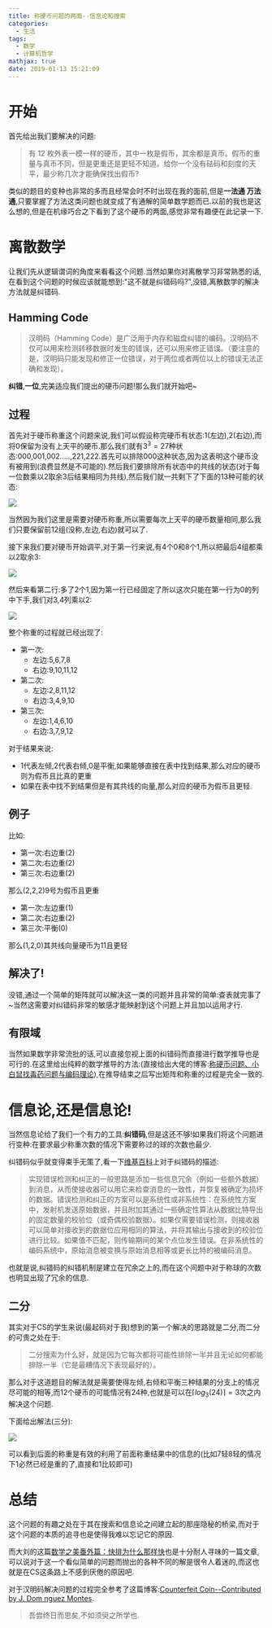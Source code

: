 ```yaml
---
title: 称硬币问题的两面--信息论和搜索
categories:
  - 生活
tags:
  - 数学
  - 计算机哲学
mathjax: true
date: 2019-01-13 15:21:09
---
```


# 开始
首先给出我们要解决的问题:
> 有 12 枚外表一模一样的硬币，其中一枚是假币，其余都是真币。假币的重量与真币不同，但是更重还是更轻不知道。给你一个没有砝码和刻度的天平，最少称几次才能确保找出假币?

类似的题目的变种也非常的多而且经常会时不时出现在我的面前,但是**一法通 万法通**,只要掌握了方法这类问题也就变成了有通解的简单数学题而已.以前的我也是这么想的,但是在机缘巧合之下看到了这个硬币的两面,感觉非常有趣便在此记录一下.

# 离散数学
让我们先从逻辑谓词的角度来看看这个问题.当然如果你对离散学习非常熟悉的话,在看到这个问题的时候应该就能想到:"这不就是纠错码吗?",没错,离散数学的解决方法就是纠错码.
## Hamming Code
> 汉明码（Hamming Code）是广泛用于内存和磁盘纠错的编码。汉明码不仅可以用来检测转移数据时发生的错误，还可以用来修正错误。（要注意的是，汉明码只能发现和修正一位错误，对于两位或者两位以上的错误无法正确和发现）。

**纠错**,**一位**,完美适应我们提出的硬币问题!那么我们就开始吧~
<!-- more -->
## 过程
首先对于硬币称重这个问题来说,我们可以假设称完硬币有状态:1(左边),2(右边),而将0保留为没有上天平的硬币.那么我们就有$3^3=27$种状态:000,001,002.....,221,222.首先可以排除000这种状态,因为这表明这个硬币没有被用到(浪费显然是不可能的).然后我们要排除所有状态中的共线的状态(对于每一位数乘以2取余3后结果相同为共线),然后我们就一共剩下了下面的13种可能的状态:

![](https://i.loli.net/2019/01/13/5c3aecc2807a9.png) 

当然因为我们这里是需要对硬币称重,所以需要每次上天平的硬币数量相同,那么我们只要保留前12组(没称,左边,右边)就可以了.

接下来我们要对硬币开始调平,对于第一行来说,有4个0和8个1,所以把最后4组都乘以2取余3:

![](https://i.loli.net/2019/01/13/5c3aed5fc7110.png) 

然后来看第二行:多了2个1,因为第一行已经固定了所以这次只能在第一行为0的列中下手,我们对3,4列乘以2:

![](https://i.loli.net/2019/01/13/5c3aedae1cc47.png) 

整个称重的过程就已经出现了:
- 第一次:
    - 左边:5,6,7,8
    - 右边:9,10,11,12
- 第二次:
    - 左边:2,8,11,12
    - 右边:3,4,9,10
- 第三次:
    - 左边:1,4,6,10
    - 右边:3,7,9,12

对于结果来说:
- 1代表左倾,2代表右倾,0是平衡,如果能够直接在表中找到结果,那么对应的硬币则为假币且比真的更重
- 如果在表中找不到结果但是有其共线的向量,那么对应的硬币为假币且更轻.

## 例子
比如:
- 第一次:右边重(2)
- 第二次:右边重(2)
- 第三次:右边重(2)

那么(2,2,2)9号为假币且更重

- 第一次:左边重(1)
- 第二次:右边重(2)
- 第三次:平衡(0)

那么(1,2,0)其共线向量硬币为11且更轻

## 解决了!
没错,通过一个简单的矩阵就可以解决这一类的问题并且非常的简单:查表就完事了~当然这需要对纠错码非常的敏感才能映射到这个问题上并且加以运用才行.

## 有限域
当然如果数学非常流批的话,可以直接忽视上面的纠错码而直接进行数学推导也是可行的.在这里给出纯粹的数学推导的方法:(直接给出大佬的博客:[称硬币问题、小白鼠找毒药问题与编码理论](https://neozhaoliang.github.io/post/coin-and-coding-theory/)),在推导结束之后写出矩阵和称重的过程是完全一致的.

# 信息论,还是信息论!
当然信息论给了我们一个有力的工具:**纠错码**,但是这还不够!如果我们将这个问题进行变种:在要求最少称重次数的情况下需要称过的球的次数也最少.

纠错码似乎就变得束手无策了,看一下[维基百科](https://zh.wikipedia.org/wiki/%E9%94%99%E8%AF%AF%E6%A3%80%E6%B5%8B%E4%B8%8E%E7%BA%A0%E6%AD%A3)上对于纠错码的描述:
> 实现错误检测和纠正的一般思路是添加一些信息冗余（例如一些额外数据）到消息，从而使接收器可以用它来检查消息的一致性，并恢复被确定为损坏的数据。错误检测和纠正的方案可以是系统性或非系统性：在系统性方案中，发射机发送原始数据，并且附加其通过一些确定性算法从数据比特导出的固定数量的校验位（或奇偶校验数据）。如果仅需要错误检测，则接收器可以简单对接收到的数据位应用相同的算法，并将其输出与接收到的校验位进行比较。如果值不匹配，则传输期间的某个点位发生错误。在非系统性的编码系统中，原始消息被变换与原始消息相等或更长比特的被编码消息。

也就是说,纠错码的纠错机制是建立在冗余之上的,而在这个问题中对于称球的次数也明显出现了冗余的信息.

## 二分
其实对于CS的学生来说(最起码对于我)想到的第一个解决的思路就是二分,而二分的可贵之处在于:
> 二分搜索为什么好，就是因为它每次都将可能性排除一半并且无论如何都能排除一半（它是最糟情况下表现最好的）。

那么对于这道题目的解法就是需要使得左倾,右倾和平衡三种结果的分支上的情况尽可能的相等,而12个硬币的可能情况有24种,也就是可以在$\lceil log_3(24) \rceil = 3$次之内解决这个问题.

下面给出解法(三分):

![](http://mindhacks.cn/wp-content/uploads/2009/02/23131201.jpg)

可以看到后面的称重是有效的利用了前面称重结果中的信息的(比如7轻8轻的情况下1必然已经是重的了,直接和1比较即可)

# 总结
这个问题的有趣之处在于其在搜索和信息论之间建立起的那座隐秘的桥梁,而对于这个问题的本质的追寻也是使得我难以忘记它的原因.

而大刘的这篇[数学之美番外篇：快排为什么那样快](http://mindhacks.cn/2008/06/13/why-is-quicksort-so-quick/)也是十分耐人寻味的一篇文章,可以说对于这一个看似简单的问题而抛出的各种不同的解是很令人着迷的,而这也就是在CS这条路上不感到厌倦的原因吧.

对于汉明码解决问题的过程完全参考了这篇博客:[Counterfeit Coin--Contributed by J. Dom nguez Montes](http://paulbourke.net/fun/counterfeit.html).

> 吾尝终日而思矣,不如须臾之所学也.
